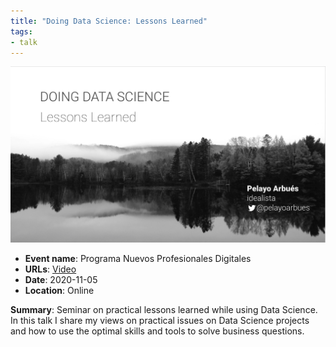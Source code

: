 ```yaml
---
title: "Doing Data Science: Lessons Learned"
tags:
- talk
---
```


![Doing DS](appearances/2020/Doing-DS-Nuevos-Profesionales-Digitales/Doing%20DS.jpg)

- **Event name**: Programa Nuevos Profesionales Digitales
- **URLs**: [Video](https://www.youtube.com/watch?v=oVNliBSWrak) 
- **Date**: 2020-11-05
- **Location**: Online

**Summary**: Seminar on practical lessons learned while using Data Science. In this talk I share my views on practical issues on Data Science projects and how to use the optimal skills and tools to solve business questions.